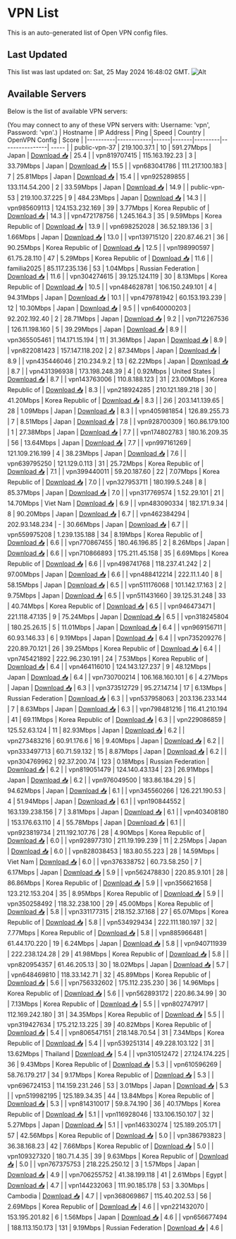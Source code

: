 # VPN List

This is an auto-generated list of Open VPN config files.

## Last Updated

This list was last updated on: Sat, 25 May 2024 16:48:02 GMT.
![Alt](https://repobeats.axiom.co/api/embed/186b98318ef1479477931607c1ad7d823f12451f.svg "Repobeats analytics image")

## Available Servers

Below is the list of available VPN servers:

(You may connect to any of these VPN servers with: Username: 'vpn', Password: 'vpn'.)
| Hostname | IP Address | Ping | Speed | Country | OpenVPN Config | Score |
|----------|------------|------|-------|---------|----------------| ----- |
| public-vpn-37 | 219.100.37.1 | 10 | 591.27Mbps | Japan | [Download 📥](./configs/server_0_JP.ovpn) | 25.4 |
| vpn819707415 | 115.163.192.23 | 3 | 33.79Mbps | Japan | [Download 📥](./configs/server_1_JP.ovpn) | 15.5 |
| vpn683041786 | 111.217.100.183 | 7 | 25.81Mbps | Japan | [Download 📥](./configs/server_2_JP.ovpn) | 15.4 |
| vpn925289855 | 133.114.54.200 | 2 | 33.59Mbps | Japan | [Download 📥](./configs/server_3_JP.ovpn) | 14.9 |
| public-vpn-53 | 219.100.37.225 | 9 | 484.23Mbps | Japan | [Download 📥](./configs/server_4_JP.ovpn) | 14.3 |
| vpn985609113 | 124.153.232.169 | 39 | 3.77Mbps | Korea Republic of | [Download 📥](./configs/server_5_KR.ovpn) | 14.3 |
| vpn472178756 | 1.245.164.3 | 35 | 9.59Mbps | Korea Republic of | [Download 📥](./configs/server_6_KR.ovpn) | 13.9 |
| vpn698252028 | 36.52.189.136 | 3 | 1.66Mbps | Japan | [Download 📥](./configs/server_7_JP.ovpn) | 13.0 |
| vpn139715120 | 220.87.46.21 | 36 | 90.25Mbps | Korea Republic of | [Download 📥](./configs/server_8_KR.ovpn) | 12.5 |
| vpn198990597 | 61.75.28.110 | 47 | 5.29Mbps | Korea Republic of | [Download 📥](./configs/server_9_KR.ovpn) | 11.6 |
| familia2025 | 85.117.235.136 | 53 | 1.04Mbps | Russian Federation | [Download 📥](./configs/server_10_RU.ovpn) | 11.6 |
| vpn304274615 | 39.125.124.119 | 30 | 8.13Mbps | Korea Republic of | [Download 📥](./configs/server_11_KR.ovpn) | 10.5 |
| vpn484628781 | 106.150.249.101 | 4 | 94.31Mbps | Japan | [Download 📥](./configs/server_12_JP.ovpn) | 10.1 |
| vpn479781942 | 60.153.193.239 | 12 | 10.30Mbps | Japan | [Download 📥](./configs/server_13_JP.ovpn) | 9.5 |
| vpn640000203 | 92.202.192.40 | 2 | 28.71Mbps | Japan | [Download 📥](./configs/server_14_JP.ovpn) | 9.2 |
| vpn712267536 | 126.11.198.160 | 5 | 39.29Mbps | Japan | [Download 📥](./configs/server_15_JP.ovpn) | 8.9 |
| vpn365505461 | 114.171.15.194 | 11 | 31.36Mbps | Japan | [Download 📥](./configs/server_16_JP.ovpn) | 8.9 |
| vpn822081423 | 157.147.118.202 | 2 | 87.34Mbps | Japan | [Download 📥](./configs/server_17_JP.ovpn) | 8.9 |
| vpn435446046 | 210.234.9.2 | 13 | 62.22Mbps | Japan | [Download 📥](./configs/server_18_JP.ovpn) | 8.7 |
| vpn431396938 | 173.198.248.39 | 4 | 0.92Mbps | United States | [Download 📥](./configs/server_19_US.ovpn) | 8.7 |
| vpn143763006 | 110.8.188.123 | 31 | 23.00Mbps | Korea Republic of | [Download 📥](./configs/server_20_KR.ovpn) | 8.3 |
| vpn218924285 | 210.121.189.218 | 30 | 41.20Mbps | Korea Republic of | [Download 📥](./configs/server_21_KR.ovpn) | 8.3 |
| 2i6 | 203.141.139.65 | 28 | 1.09Mbps | Japan | [Download 📥](./configs/server_22_JP.ovpn) | 8.3 |
| vpn405981854 | 126.89.255.73 | 7 | 8.51Mbps | Japan | [Download 📥](./configs/server_23_JP.ovpn) | 7.8 |
| vpn928700309 | 160.86.179.100 | 1 | 27.38Mbps | Japan | [Download 📥](./configs/server_24_JP.ovpn) | 7.7 |
| vpn174802783 | 180.16.209.35 | 56 | 13.64Mbps | Japan | [Download 📥](./configs/server_25_JP.ovpn) | 7.7 |
| vpn997161269 | 121.109.216.199 | 4 | 38.23Mbps | Japan | [Download 📥](./configs/server_26_JP.ovpn) | 7.6 |
| vpn639795250 | 121.129.0.113 | 31 | 25.72Mbps | Korea Republic of | [Download 📥](./configs/server_27_KR.ovpn) | 7.1 |
| vpn399440011 | 59.20.187.60 | 22 | 7.07Mbps | Korea Republic of | [Download 📥](./configs/server_28_KR.ovpn) | 7.0 |
| vpn327953711 | 180.199.5.248 | 8 | 85.37Mbps | Japan | [Download 📥](./configs/server_29_JP.ovpn) | 7.0 |
| vpn317769574 | 1.52.29.101 | 21 | 14.70Mbps | Viet Nam | [Download 📥](./configs/server_30_VN.ovpn) | 6.9 |
| vpn483090334 | 182.171.9.34 | 8 | 90.20Mbps | Japan | [Download 📥](./configs/server_31_JP.ovpn) | 6.7 |
| vpn462384294 | 202.93.148.234 | - | 30.66Mbps | Japan | [Download 📥](./configs/server_32_JP.ovpn) | 6.7 |
| vpn559975208 | 1.239.135.188 | 34 | 8.19Mbps | Korea Republic of | [Download 📥](./configs/server_33_KR.ovpn) | 6.6 |
| vpn770867455 | 180.46.196.85 | 2 | 8.26Mbps | Japan | [Download 📥](./configs/server_34_JP.ovpn) | 6.6 |
| vpn710866893 | 175.211.45.158 | 35 | 6.69Mbps | Korea Republic of | [Download 📥](./configs/server_35_KR.ovpn) | 6.6 |
| vpn498741768 | 118.237.41.242 | 2 | 97.00Mbps | Japan | [Download 📥](./configs/server_36_JP.ovpn) | 6.6 |
| vpn488412214 | 222.11.1.40 | 8 | 58.15Mbps | Japan | [Download 📥](./configs/server_37_JP.ovpn) | 6.5 |
| vpn511176068 | 101.142.17.163 | 2 | 9.75Mbps | Japan | [Download 📥](./configs/server_38_JP.ovpn) | 6.5 |
| vpn511431660 | 39.125.31.248 | 33 | 40.74Mbps | Korea Republic of | [Download 📥](./configs/server_39_KR.ovpn) | 6.5 |
| vpn946473471 | 221.118.47.135 | 9 | 75.24Mbps | Japan | [Download 📥](./configs/server_40_JP.ovpn) | 6.5 |
| vpn318245804 | 180.25.26.15 | 5 | 11.01Mbps | Japan | [Download 📥](./configs/server_41_JP.ovpn) | 6.4 |
| vpn969156711 | 60.93.146.33 | 6 | 9.19Mbps | Japan | [Download 📥](./configs/server_42_JP.ovpn) | 6.4 |
| vpn735209276 | 220.89.70.121 | 26 | 39.25Mbps | Korea Republic of | [Download 📥](./configs/server_43_KR.ovpn) | 6.4 |
| vpn745421892 | 222.96.230.191 | 24 | 7.53Mbps | Korea Republic of | [Download 📥](./configs/server_44_KR.ovpn) | 6.4 |
| vpn464116010 | 124.143.127.237 | 9 | 48.12Mbps | Japan | [Download 📥](./configs/server_45_JP.ovpn) | 6.4 |
| vpn730700214 | 106.168.160.101 | 6 | 4.27Mbps | Japan | [Download 📥](./configs/server_46_JP.ovpn) | 6.3 |
| vpn373512729 | 95.27.147.14 | 17 | 6.13Mbps | Russian Federation | [Download 📥](./configs/server_47_RU.ovpn) | 6.3 |
| vpn537958063 | 203.136.233.144 | 7 | 8.63Mbps | Japan | [Download 📥](./configs/server_48_JP.ovpn) | 6.3 |
| vpn798481216 | 116.41.210.194 | 41 | 69.11Mbps | Korea Republic of | [Download 📥](./configs/server_49_KR.ovpn) | 6.3 |
| vpn229086859 | 125.52.63.124 | 11 | 82.93Mbps | Japan | [Download 📥](./configs/server_50_JP.ovpn) | 6.2 |
| vpn273483216 | 60.91.176.6 | 16 | 9.40Mbps | Japan | [Download 📥](./configs/server_51_JP.ovpn) | 6.2 |
| vpn333497713 | 60.71.59.132 | 15 | 8.87Mbps | Japan | [Download 📥](./configs/server_52_JP.ovpn) | 6.2 |
| vpn304769962 | 92.37.200.74 | 123 | 0.18Mbps | Russian Federation | [Download 📥](./configs/server_53_RU.ovpn) | 6.2 |
| vpn819051479 | 124.140.43.134 | 23 | 26.91Mbps | Japan | [Download 📥](./configs/server_54_JP.ovpn) | 6.2 |
| vpn976049500 | 183.86.184.29 | 5 | 94.62Mbps | Japan | [Download 📥](./configs/server_55_JP.ovpn) | 6.1 |
| vpn345560266 | 126.221.190.53 | 4 | 51.94Mbps | Japan | [Download 📥](./configs/server_56_JP.ovpn) | 6.1 |
| vpn190844552 | 163.139.238.156 | 7 | 3.81Mbps | Japan | [Download 📥](./configs/server_57_JP.ovpn) | 6.1 |
| vpn403408180 | 153.176.63.110 | 4 | 55.78Mbps | Japan | [Download 📥](./configs/server_58_JP.ovpn) | 6.1 |
| vpn923819734 | 211.192.107.76 | 28 | 4.90Mbps | Korea Republic of | [Download 📥](./configs/server_59_KR.ovpn) | 6.0 |
| vpn928977310 | 211.19.199.239 | 11 | 2.25Mbps | Japan | [Download 📥](./configs/server_60_JP.ovpn) | 6.0 |
| vpn828038453 | 183.80.55.223 | 28 | 14.59Mbps | Viet Nam | [Download 📥](./configs/server_61_VN.ovpn) | 6.0 |
| vpn376338752 | 60.73.58.250 | 7 | 6.17Mbps | Japan | [Download 📥](./configs/server_62_JP.ovpn) | 5.9 |
| vpn562478830 | 220.85.9.101 | 28 | 86.86Mbps | Korea Republic of | [Download 📥](./configs/server_63_KR.ovpn) | 5.9 |
| vpn356621658 | 123.212.153.204 | 35 | 8.95Mbps | Korea Republic of | [Download 📥](./configs/server_64_KR.ovpn) | 5.9 |
| vpn350258492 | 118.32.238.100 | 29 | 45.00Mbps | Korea Republic of | [Download 📥](./configs/server_65_KR.ovpn) | 5.8 |
| vpn331177315 | 218.152.37.168 | 27 | 65.07Mbps | Korea Republic of | [Download 📥](./configs/server_66_KR.ovpn) | 5.8 |
| vpn534929434 | 222.111.180.197 | 32 | 7.77Mbps | Korea Republic of | [Download 📥](./configs/server_67_KR.ovpn) | 5.8 |
| vpn885966481 | 61.44.170.220 | 19 | 6.24Mbps | Japan | [Download 📥](./configs/server_68_JP.ovpn) | 5.8 |
| vpn940711939 | 222.238.124.28 | 29 | 41.98Mbps | Korea Republic of | [Download 📥](./configs/server_69_KR.ovpn) | 5.8 |
| vpn820954357 | 61.46.205.13 | 30 | 18.02Mbps | Japan | [Download 📥](./configs/server_70_JP.ovpn) | 5.7 |
| vpn648469810 | 118.33.142.71 | 32 | 45.89Mbps | Korea Republic of | [Download 📥](./configs/server_71_KR.ovpn) | 5.6 |
| vpn756332602 | 175.112.235.230 | 36 | 14.96Mbps | Korea Republic of | [Download 📥](./configs/server_72_KR.ovpn) | 5.6 |
| vpn562893172 | 220.86.34.99 | 30 | 7.13Mbps | Korea Republic of | [Download 📥](./configs/server_73_KR.ovpn) | 5.5 |
| vpn802747917 | 112.169.242.180 | 31 | 34.35Mbps | Korea Republic of | [Download 📥](./configs/server_74_KR.ovpn) | 5.5 |
| vpn319427634 | 175.212.13.225 | 39 | 40.82Mbps | Korea Republic of | [Download 📥](./configs/server_75_KR.ovpn) | 5.4 |
| vpn806547151 | 218.148.70.54 | 31 | 7.34Mbps | Korea Republic of | [Download 📥](./configs/server_76_KR.ovpn) | 5.4 |
| vpn539251314 | 49.228.103.122 | 31 | 13.62Mbps | Thailand | [Download 📥](./configs/server_77_TH.ovpn) | 5.4 |
| vpn310512472 | 27.124.174.225 | 36 | 9.43Mbps | Korea Republic of | [Download 📥](./configs/server_78_KR.ovpn) | 5.3 |
| vpn610596269 | 58.76.179.217 | 34 | 9.17Mbps | Korea Republic of | [Download 📥](./configs/server_79_KR.ovpn) | 5.3 |
| vpn696724153 | 114.159.231.246 | 53 | 3.01Mbps | Japan | [Download 📥](./configs/server_80_JP.ovpn) | 5.3 |
| vpn519982195 | 125.189.34.35 | 44 | 13.84Mbps | Korea Republic of | [Download 📥](./configs/server_81_KR.ovpn) | 5.3 |
| vpn814310017 | 59.8.74.190 | 36 | 40.17Mbps | Korea Republic of | [Download 📥](./configs/server_82_KR.ovpn) | 5.1 |
| vpn116928046 | 133.106.150.107 | 32 | 5.27Mbps | Japan | [Download 📥](./configs/server_83_JP.ovpn) | 5.1 |
| vpn146330274 | 125.189.205.171 | 57 | 42.56Mbps | Korea Republic of | [Download 📥](./configs/server_84_KR.ovpn) | 5.0 |
| vpn386793823 | 36.38.168.23 | 42 | 7.66Mbps | Korea Republic of | [Download 📥](./configs/server_85_KR.ovpn) | 5.0 |
| vpn109327320 | 180.71.4.35 | 39 | 9.63Mbps | Korea Republic of | [Download 📥](./configs/server_86_KR.ovpn) | 5.0 |
| vpn767375753 | 218.225.250.12 | 3 | 1.57Mbps | Japan | [Download 📥](./configs/server_87_JP.ovpn) | 4.9 |
| vpn706255752 | 41.38.199.118 | 41 | 2.61Mbps | Egypt | [Download 📥](./configs/server_88_EG.ovpn) | 4.7 |
| vpn144232063 | 111.90.185.178 | 53 | 3.30Mbps | Cambodia | [Download 📥](./configs/server_89_KH.ovpn) | 4.7 |
| vpn368069867 | 115.40.202.53 | 56 | 2.69Mbps | Korea Republic of | [Download 📥](./configs/server_90_KR.ovpn) | 4.6 |
| vpn221432070 | 153.195.201.82 | 6 | 1.56Mbps | Japan | [Download 📥](./configs/server_91_JP.ovpn) | 4.6 |
| vpn656677494 | 188.113.150.173 | 131 | 9.19Mbps | Russian Federation | [Download 📥](./configs/server_92_RU.ovpn) | 4.6 |
